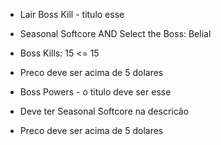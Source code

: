 - Lair Boss Kill  - titulo esse
- Seasonal Softcore AND Select the Boss: Belial
- Boss Kills: 15 <= 15
- Preco deve ser acima de 5 dolares

- Boss Powers - o titulo deve ser esse
- Deve ter Seasonal Softcore na descricão
- Preco deve ser acima de 5 dolares